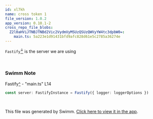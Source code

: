 ```yaml
---
id: xl7kh
name: cross token 1
file_version: 1.0.2
app_version: 0.10.1-2
cross_repo_file_blobs:
  Z2l0aHViJTNBJTNBd2Vic2VydmVyMSUzQSUzQWVyYW4tc3dpbW0=:
    main.ts: 5a223e1d91431bfd9afc828d61e5c2785a36274e
---
```


`Fastify`[<sup id="ZAeMvO">↓</sup>](#f-ZAeMvO) is the server we are using

<br/>

<!-- THIS IS AN AUTOGENERATED SECTION. DO NOT EDIT THIS SECTION DIRECTLY -->
### Swimm Note

<!-- NOTE-swimm-repo ::Z2l0aHViJTNBJTNBd2Vic2VydmVyMSUzQSUzQWVyYW4tc3dpbW0=:: -->
<span id="f-ZAeMvO">Fastify</span>[^](#ZAeMvO) - "main.ts" L14
```typescript
const server: FastifyInstance = Fastify({ logger: loggerOptions })
```

<br/>

This file was generated by Swimm. [Click here to view it in the app](http://localhost:5000/repos/Z2l0aHViJTNBJTNBdDElM0ElM0FlcmFuLXN3aW1t/docs/xl7kh).